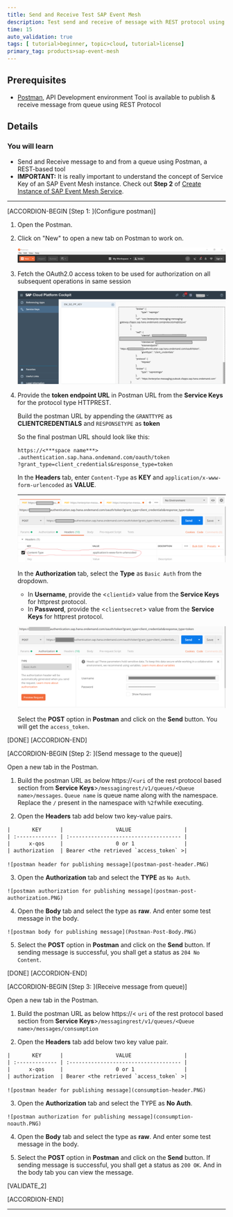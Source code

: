 ```yaml
---
title: Send and Receive Test SAP Event Mesh
description: Test send and receive of message with REST protocol using the Postman tool for a SAP Event Mesh instance.   
time: 15
auto_validation: true
tags: [ tutorial>beginner, topic>cloud, tutorial>license]
primary_tag: products>sap-event-mesh
---
```


## Prerequisites
  - [Postman](https://www.getpostman.com/), API Development environment Tool is available to publish & receive message from queue using REST Protocol


## Details
### You will learn
  - Send and Receive message to and from a queue using Postman, a REST-based tool
  - **IMPORTANT:** It is really important to understand the concept of Service Key of an SAP Event Mesh instance. Check out **Step 2** of [Create Instance of SAP Event Mesh Service](cp-enterprisemessaging-instance-create).

---

[ACCORDION-BEGIN [Step 1: ](Configure postman)]

1. Open the Postman.

2. Click on "New" to open a new tab on Postman to work on.

    ![new tab](postman-new-tab.PNG)

3. Fetch the OAuth2.0 access token to be used for authorization on all subsequent operations in same session

    ![service keys for rest protocol](service-keys-rest.PNG)

4. Provide the **token endpoint URL** in Postman URL from the **Service Keys** for the protocol type HTTPREST.

    Build the postman URL by appending the `GRANTTYPE` as **CLIENTCREDENTIALS** and `RESPONSETYPE` as **token**

    So the final postman URL should look like this:

    ```URL
    https://<***space name***>
    .authentication.sap.hana.ondemand.com/oauth/token
    ?grant_type=client_credentials&response_type=token
    ```

    In the **Headers** tab, enter `Content-Type` as **KEY** and `application/x-www-form-urlencoded` as **VALUE**.

    ![postman headers](postman-header.PNG)

    In the **Authorization** tab, select the **Type** as `Basic Auth` from the dropdown.

      - In **Username**, provide the <`clientid`> value from the **Service Keys** for httprest protocol.
      - In **Password**, provide the <`clientsecret`> value from the **Service Keys** for httprest protocol.

      ![postman authorization](postman-authorization.PNG)

    Select the **POST** option in **Postman** and click on the **Send** button. You will get the `access_token`.

[DONE]
[ACCORDION-END]

[ACCORDION-BEGIN [Step 2: ](Send message to the queue)]    

Open a new tab in the Postman.

  1. Build the postman URL as below
        https://<`uri` of the rest protocol based section from **Service Keys**>`/messagingrest/v1/queues/<Queue name>/messages`.
        `Queue name` is queue name along with the namespace. Replace the `/` present in the namespace with `%2f`while executing.  

  2. Open the **Headers** tab add below two key-value pairs.

    |       KEY      |                 VALUE                 |
    | :------------- | :------------------------------------ |
    |      x-qos     |                 0 or 1                |
    | authorization  | Bearer <the retrieved `access_token` >|     

    ![postman header for publishing message](postman-post-header.PNG)

  3. Open the **Authorization** tab and select the **TYPE** as `No Auth`.

    ![postman authorization for publishing message](postman-post-authorization.PNG)

  4. Open the **Body** tab and select the type as **raw**. And enter some test message in the body.

    ![postman body for publishing message](Postman-Post-Body.PNG)

  5. Select the **POST** option in **Postman** and click on the **Send** button. If sending message is successful, you shall get a status as `204 No Content`.

[DONE]
[ACCORDION-END]

[ACCORDION-BEGIN [Step 3: ](Receive message from queue)]    

Open a new tab in the Postman.

  1. Build the postman URL as below
        https://< `uri` of the rest protocol based section from **Service Keys**>`/messagingrest/v1/queues/<Queue name>/messages/consumption`

  2. Open the **Headers** tab add below two key value pair.

    |       KEY      |                 VALUE                 |
    | :------------- | :------------------------------------ |
    |      x-qos     |                 0 or 1                |
    | authorization  | Bearer <the retrieved `access_token` >|     

    ![postman header for publishing message](consumption-header.PNG)

  3. Open the **Authorization** tab and select the TYPE as **No Auth**.

    ![postman authorization for publishing message](consumption-noauth.PNG)

  4. Open the **Body** tab and select the type as **raw**. And enter some test message in the body.

  5. Select the **POST** option in **Postman** and click on the **Send** button. If sending message is successful, you shall get a status as `200 OK`. And in the body tab you can view the message.

[VALIDATE_2]

[ACCORDION-END]


---
